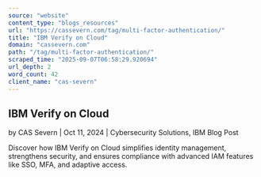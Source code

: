 ```yaml
---
source: "website"
content_type: "blogs_resources"
url: "https://cassevern.com/tag/multi-factor-authentication/"
title: "IBM Verify on Cloud"
domain: "cassevern.com"
path: "/tag/multi-factor-authentication/"
scraped_time: "2025-09-07T06:58:29.920694"
url_depth: 2
word_count: 42
client_name: "cas-severn"
---
```


## IBM Verify on Cloud

by CAS Severn | Oct 11, 2024 | Cybersecurity Solutions, IBM Blog Post

Discover how IBM Verify on Cloud simplifies identity management, strengthens security, and ensures compliance with advanced IAM features like SSO, MFA, and adaptive access.